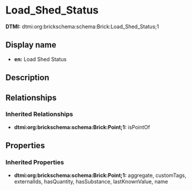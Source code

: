 # Load_Shed_Status
**DTMI:** dtmi:org:brickschema:schema:Brick:Load_Shed_Status;1
## Display name
- **en:** Load Shed Status
## Description
## Relationships
### Inherited Relationships
* **dtmi:org:brickschema:schema:Brick:Point;1:** isPointOf
## Properties
### Inherited Properties
* **dtmi:org:brickschema:schema:Brick:Point;1:** aggregate, customTags, externalIds, hasQuantity, hasSubstance, lastKnownValue, name
